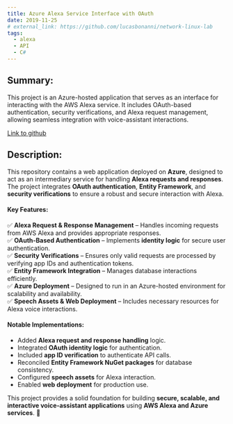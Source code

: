 ```yaml
---
title: Azure Alexa Service Interface with OAuth
date: 2019-11-25
# external_link: https://github.com/lucasbonanni/network-linux-lab
tags:
  - alexa
  - API
  - C#
---
```

## Summary:
This project is an Azure-hosted application that serves as an interface for interacting with the AWS Alexa service. It includes OAuth-based authentication, security verifications, and Alexa request management, allowing seamless integration with voice-assistant interactions.

[Link to github](https://github.com/lucasbonanni/alexa-api)

## Description:
This repository contains a web application deployed on **Azure**, designed to act as an intermediary service for handling **Alexa requests and responses**. The project integrates **OAuth authentication**, **Entity Framework**, and **security verifications** to ensure a robust and secure interaction with Alexa.  

#### **Key Features:**  
✅ **Alexa Request & Response Management** – Handles incoming requests from AWS Alexa and provides appropriate responses.  
✅ **OAuth-Based Authentication** – Implements **identity logic** for secure user authentication.  
✅ **Security Verifications** – Ensures only valid requests are processed by verifying app IDs and authentication tokens.  
✅ **Entity Framework Integration** – Manages database interactions efficiently.  
✅ **Azure Deployment** – Designed to run in an Azure-hosted environment for scalability and availability.  
✅ **Speech Assets & Web Deployment** – Includes necessary resources for Alexa voice interactions.  

#### **Notable Implementations:**  
- Added **Alexa request and response handling** logic.  
- Integrated **OAuth identity logic** for authentication.  
- Included **app ID verification** to authenticate API calls.  
- Reconciled **Entity Framework NuGet packages** for database consistency.  
- Configured **speech assets** for Alexa interaction.  
- Enabled **web deployment** for production use.  

This project provides a solid foundation for building **secure, scalable, and interactive voice-assistant applications** using **AWS Alexa and Azure services**. 🚀  
